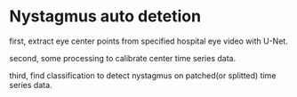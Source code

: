 # Nystagmus auto detetion

first, extract eye center points from specified hospital eye video with U-Net.

second, some processing to calibrate center time series data.

third, find classification to detect nystagmus on patched(or splitted) time series data.

